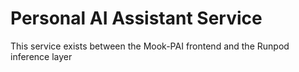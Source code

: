 # Personal AI Assistant Service

This service exists between the Mook-PAI frontend and the Runpod inference layer
